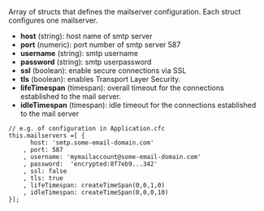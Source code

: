 Array of structs that defines the mailserver configuration. Each struct configures one mailserver.

- **host** (string): host name of smtp server
- **port** (numeric): port number of smtp server 587
- **username** (string): smtp username
- **password** (string): smtp userpassword 
- **ssl** (boolean): enable secure connections via SSL
- **tls** (boolean): enables Transport Layer Security.
- **lifeTimespan** (timespan): overall timeout for the connections established to the mail server.
- **idleTimespan** (timespan): idle timeout for the connections established to the mail server

```
// e.g. of configuration in Application.cfc
this.mailservers =[ {
	  host: 'smtp.some-email-domain.com'
	, port: 587
	, username: 'mymailaccount@some-email-domain.com'
	, password:  'encrypted:8f7eb9...342'
	, ssl: false
	, tls: true
	, lifeTimespan: createTimeSpan(0,0,1,0)
	, idleTimespan: createTimeSpan(0,0,0,10)
}];
```